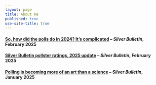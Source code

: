```yaml
---
layout: page
title: About me
published: true
use-site-title: true
---
```


#### [So, how did the polls do in 2024? It’s complicated](https://www.natesilver.net/p/so-how-did-the-polls-do-in-2024-its) – *Silver Bulletin*, February 2025

#### [Silver Bulletin pollster ratings, 2025 update](https://www.natesilver.net/p/pollster-ratings-silver-bulletin) – *Silver Bulletin*, February 2025

#### [Polling is becoming more of an art than a science](https://www.natesilver.net/p/polling-is-becoming-more-of-an-art) – *Silver Bulletin*, January 2025
